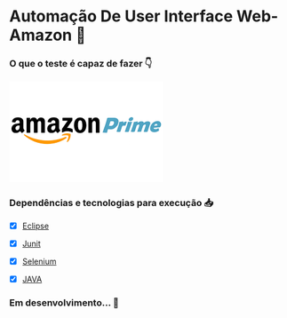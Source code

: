 # Automação De User Interface Web- Amazon :checkered_flag:


### O que o teste é capaz de fazer :point_down:



[![Amazon](https://github.com/yasserrano/Amazon/blob/master/amazon.png)](http://www.youtube.com/watch?v=k3kujILhrjw "Teste de IU - Amazon")



### Dependências e tecnologias para execução :inbox_tray:



- [x] [Eclipse](https://www.eclipse.org/downloads/)
- [x] [Junit](https://junit.org/junit5/)
- [x] [Selenium](https://www.selenium.dev/projects/)
- [x] [JAVA](https://www.oracle.com/br/java/technologies/javase/javase-jdk8-downloads.html)



### Em desenvolvimento... :construction:
